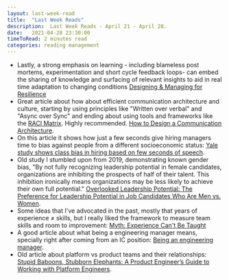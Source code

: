 ```yaml
---
layout: last-week-read
title:  "Last Week Reads"
description:  Last Week Reads - April 21 - April 28.
date:   2021-04-28 23:30:00
timeToRead: 2 minutes read
categories: reading management 
---
```


*  Lastly, a strong emphasis on learning - including blameless post mortems, experimentation and short cycle feedback loops- can embed the sharing of knowledge and surfacing of relevant insights to aid in real time adaptation to changing conditions [Designing & Managing for Resilience](https://www.infoq.com/articles/series-enhancing-resilience-4/)
* Great article about how about efficient communication architecture and culture, starting by using principles like "Written over verbal" and "Async over Sync" and ending about using tools and frameworks like the [RACI Matrix](https://en.wikipedia.org/wiki/Responsibility_assignment_matrix). Highly recommended. [How to Design a Communication Architecture](https://refactoring.fm/p/how-to-design-a-communication-architecture).
* On this article it shows how just a few seconds give hiring managers time to bias against people from a different socioeconomic status: [Yale study shows class bias in hiring based on few seconds of speech](https://news.yale.edu/2019/10/21/yale-study-shows-class-bias-hiring-based-few-seconds-speech).
* Old study I stumbled upon from 2019, demonstrating known gender bias, "By not fully recognizing leadership potential in female candidates, organizations are inhibiting the prospects of half of their talent. This inhibition ironically means organizations may be less likely to achieve their own full potential." [Overlooked Leadership Potential: The Preference for Leadership Potential in Job Candidates Who Are Men vs. Women](https://www.frontiersin.org/articles/10.3389/fpsyg.2019.00755/full).
* Some ideas that I've advocated in the past, mostly that years of experience ≠ skills, but I really liked the framework to measure team skills and room to improvement: [Myth: Experience Can't Be Taught](https://medium.com/skiller-whale/myth-experience-cant-be-taught-707ea9e71a15)
* A good article about what being a engineering manager means, specially right after coming from an IC position: [Being an engineering manager](https://medium.com/@marcus.cavalcanti/being-a-engineering-manager-9d2854867412).
* Old article about platform vs product teams and their relationships: [Stupid Baboons, Stubborn Elephants: A Product Engineer’s Guide to Working with Platform Engineers](https://rinaarts.medium.com/stupid-baboons-stubborn-elephants-c33412541bb1).
